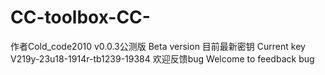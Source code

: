 # CC-toolbox-CC-
作者Cold_code2010
v0.0.3公测版
Beta version
目前最新密钥
Current key
V219y-23u18-1914r-tb1239-19384
欢迎反馈bug
Welcome to feedback bug
